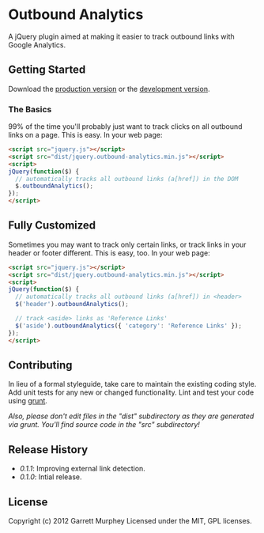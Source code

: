 # Outbound Analytics

A jQuery plugin aimed at making it easier to track outbound links with Google Analytics.

## Getting Started
Download the [production version][min] or the [development version][max].

[min]: https://raw.github.com/gmurphey/jquery.Outbound-Analytics/master/dist/jquery.Outbound-Analytics.min.js
[max]: https://raw.github.com/gmurphey/jquery.Outbound-Analytics/master/dist/jquery.Outbound-Analytics.js

### The Basics

99% of the time you'll probably just want to track clicks on all outbound links on a page. This is easy. In your web page:

```html
<script src="jquery.js"></script>
<script src="dist/jquery.outbound-analytics.min.js"></script>
<script>
jQuery(function($) {
  // automatically tracks all outbound links (a[href]) in the DOM
  $.outboundAnalytics();
});
</script>
```

## Fully Customized

Sometimes you may want to track only certain links, or track links in your header or footer different. This is easy, too. In your web page:

```html
<script src="jquery.js"></script>
<script src="dist/jquery.outbound-analytics.min.js"></script>
<script>
jQuery(function($) {
  // automatically tracks all outbound links (a[href]) in <header>
  $('header').outboundAnalytics();

  // track <aside> links as 'Reference Links'
  $('aside').outboundAnalytics({ 'category': 'Reference Links' });
});
</script>
```

## Contributing
In lieu of a formal styleguide, take care to maintain the existing coding style. Add unit tests for any new or changed functionality. Lint and test your code using [grunt](https://github.com/cowboy/grunt).

_Also, please don't edit files in the "dist" subdirectory as they are generated via grunt. You'll find source code in the "src" subdirectory!_

## Release History
- *0.1.1*: Improving external link detection.
- *0.1.0*: Intial release.

## License
Copyright (c) 2012 Garrett Murphey
Licensed under the MIT, GPL licenses.
